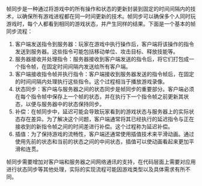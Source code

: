 帧同步是一种通过将游戏中的所有操作和状态的更新封装到固定的时间间隔内的技术，以确保所有游戏进程都在同一时间更新的技术。帧同步可以确保多个人同时玩游戏时，每个人都看到相同的游戏状态，并产生同样的结果。下面是一个基本的帧同步流程：

1. 客户端发送指令到服务器：玩家在游戏中执行操作后，客户端将该操作的指令发送到服务器。这些指令可能包括移动单位、攻击目标、释放技能等。
2. 服务器接收并处理指令：服务器接收到客户端发送的指令后，将它们打包成一个指令帧，在固定时间间隔内发送给所有客户端。
3. 客户端接收指令帧并执行指令：客户端接收到服务器发送的指令帧后，在固定的时间间隔内处理执行这些指令。这个过程相当于播放游戏录像。
4. 状态同步：客户端与服务器之间的状态同步是帧同步的重要部分。客户端必须在每个指令帧中保存上一个帧的状态，并在执行下一个指令帧之前更新其状态，以便与服务器中的状态保持同步。
5. 补偿：在帧同步中，延迟可能会导致玩家看到的游戏状态与服务器上的实际状态存在差异。为了解决这个问题，客户端通常将其已经执行的延迟指令与正在接收到的新指令帧之间的时间差进行补偿。这个过程称为延迟补偿。
6. 插值：为了保持游戏的流畅性，客户端还通常使用插值技术来平滑动画。通过使用先前的状态和当前的状态之间的中间状态，插值可以使动画看起来更加平滑和连贯。

帧同步需要增加对客户端和服务器之间网络通讯的支持，在代码层面上需要对应用进行状态同步等其他处理，实际的实现流程可能因游戏类型以及具体需求有所不同。
